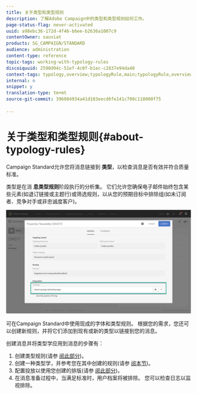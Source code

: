 ```yaml
---
title: 关于类型和类型规则
description: 了解Adobe Campaign中的类型和类型规则如何工作。
page-status-flag: never-activated
uuid: a98ebc36-172d-4f46-b6ee-b2636a1007c9
contentOwner: sauviat
products: SG_CAMPAIGN/STANDARD
audience: administration
content-type: reference
topic-tags: working-with-typology-rules
discoiquuid: 2590d94c-51ef-4c0f-b1ec-c2837e94da40
context-tags: typology,overview;typologyRule,main;typologyRule,overview
internal: n
snippet: y
translation-type: tm+mt
source-git-commit: 396084934a41d103eecd6fe141c700c118000f75

---
```



# 关于类型和类型规则{#about-typology-rules}

Campaign Standard允许您将消息链接到 **类型**，以检查消息是否有效并符合质量标准。

类型是在消 **息类型规则**&#x200B;阶段执行的分析集。 它们允许您确保电子邮件始终包含某些元素(如退订链接或主题行)或筛选规则，以从您的预期目标中排除组(如未订阅者、竞争对手或非忠诚度客户)。

![](assets/typology_messagelink.png)

可在Campaign Standard中使用现成的字体和类型规则。 根据您的需求，您还可以创建新规则，并将它们添加到现有或新的类型以链接到您的消息。

创建消息并将类型学应用到消息的步骤有：

1. 创建类型规则(请参 [阅此部分](../../sending/using/managing-typology-rules.md#creating-a-typology-rule))。
1. 创建一种类型学，并参考您在其中创建的规则(请参 [阅本节](../../sending/using/managing-typologies.md#creating-a-typology))。
1. 配置投放以使用您创建的排版(请参 [阅此部分](../../sending/using/managing-typologies.md#applying-typologies-to-messages))。
1. 在消息准备过程中，当满足标准时，用户档案将被排除。 您可以检查日志以监视排除。
